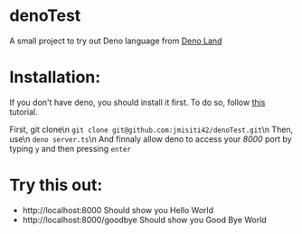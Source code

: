 # denoTest
A small project to try out Deno language from [Deno Land]

# Installation:
If you don't have deno, you should install it first. To do so, follow [this] tutorial.

First, git clone\n
`git clone git@github.com:jmisiti42/denoTest.git`\n
Then, use\n
`deno server.ts`\n
And finnaly allow deno to access your *8000* port by typing `y` and then pressing `enter`

# Try this out:
- http://localhost:8000
Should show you Hello World
- http://localhost:8000/goodbye
Should show you Good Bye World


[Deno Land]: <https://deno.land>
[this]: <https://deno.land>
